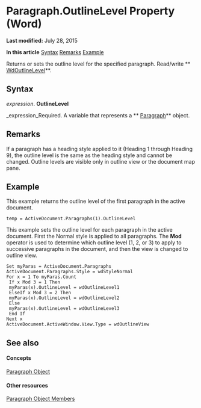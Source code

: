 
# Paragraph.OutlineLevel Property (Word)

 **Last modified:** July 28, 2015

 **In this article**
 [Syntax](#sectionSection0)
 [Remarks](#sectionSection1)
 [Example](#sectionSection2)


Returns or sets the outline level for the specified paragraph. Read/write  ** [WdOutlineLevel](44a38f7e-355c-3ff3-1408-0972f20778d2.md)**.


## Syntax
<a name="sectionSection0"> </a>

 _expression_. **OutlineLevel**

 _expression_Required. A variable that represents a  ** [Paragraph](0a704079-a082-4ab1-841b-fc0d49dd26d4.md)** object.


## Remarks
<a name="sectionSection1"> </a>

If a paragraph has a heading style applied to it (Heading 1 through Heading 9), the outline level is the same as the heading style and cannot be changed. Outline levels are visible only in outline view or the document map pane.


## Example
<a name="sectionSection2"> </a>

This example returns the outline level of the first paragraph in the active document.


```
temp = ActiveDocument.Paragraphs(1).OutlineLevel
```

This example sets the outline level for each paragraph in the active document. First the Normal style is applied to all paragraphs. The  **Mod** operator is used to determine which outline level (1, 2, or 3) to apply to successive paragraphs in the document, and then the view is changed to outline view.




```
Set myParas = ActiveDocument.Paragraphs 
ActiveDocument.Paragraphs.Style = wdStyleNormal 
For x = 1 To myParas.Count 
 If x Mod 3 = 1 Then 
 myParas(x).OutlineLevel = wdOutlineLevel1 
 ElseIf x Mod 3 = 2 Then 
 myParas(x).OutlineLevel = wdOutlineLevel2 
 Else 
 myParas(x).OutlineLevel = wdOutlineLevel3 
 End If 
Next x 
ActiveDocument.ActiveWindow.View.Type = wdOutlineView
```


## See also
<a name="sectionSection2"> </a>


#### Concepts


 [Paragraph Object](0a704079-a082-4ab1-841b-fc0d49dd26d4.md)
#### Other resources


 [Paragraph Object Members](e1fc5b91-e908-580e-ab72-898648a5c0c3.md)
